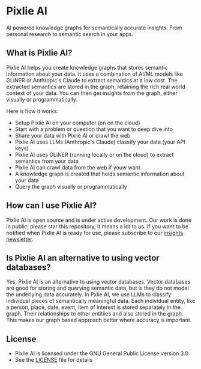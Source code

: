 # Pixlie AI
AI powered knowledge graphs for semantically accurate insights. From personal research to semantic search in your apps.

## What is Pixlie AI?
Pixlie AI helps you create knowledge graphs that stores semantic information about your data.
It uses a combination of AI/ML models like GLiNER or Anthropic's Claude to extract semantics at a low cost.
The extracted semantics are stored in the graph, retaining the rich real world context of your data.
You can then get insights from the graph, either visually or programmatically.

Here is how it works:
- Setup Pixlie AI on your computer (on  on the cloud)
- Start with a problem or question that you want to deep dive into
- Share your data with Pixlie AI or crawl the web
- Pixlie AI uses LLMs (Anthropic's Claude) classify your data (your API keys)
- Pixlie AI uses GLiNER (running locally or on the cloud) to extract semantics from your data
- Pixlie AI can crawl data from the web if youw want
- A knowledge graph is created that holds semantic information about your data
- Query the graph visually or programmatically

## How can I use Pixlie AI?
Pixlie AI is open source and is under active development. Our work is done in public, please star this repository, it means a lot to us.
If you want to be notified when Pixlie AI is ready for use, please subscribe to our [insights newsletter](https://pixlie.com/insights).

## Is Pixlie AI an alternative to using vector databases?
Yes, Pixlie AI is an alternative to using vector databases. Vector databases are good for storing and querying semantic data,
but is they do not model the underlying data accurately. In Pxlie AI, we use LLMs to classify individual pieces of semantically
meaningful data. Each individual entity, like a person, place, date, event, item of interest is stored separately in the graph.
Their relationships to other entitiies and also stored in the graph. This makes our graph based approach better where accuracy is
important.


## License
- Pixlie AI is licensed under the GNU General Public License version 3.0
- See the [LICENSE](LICENSE) file for details
